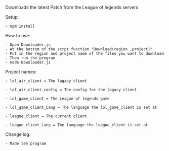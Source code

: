 Downloads the latest Patch from the League of legends servers

Setup:
	
	- npm install 
	
How to use:
	
	- Open Downloader.js
	- At the bottom of the scrpt function "Download(region ,project)"
	- Put in the region and project name of the files you want to download
	- Then run the program
	- node Downloader.js
	
Project names:

	- lol_air_client = The lagacy client
	
	- lol_air_client_config = The config for the lagacy client
	
	- lol_game_client = The League of legends game
	
	- lol_game_client_Lang = The language the lol_game_client is set at
	
	- league_client = The current client
	
	- league_client_Lang = The language the league_client is set at
	
	
Change log:

	- Made teh program
 
